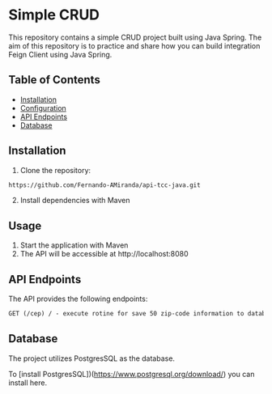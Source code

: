 # Simple CRUD
This repository contains a simple CRUD project built using Java Spring. The aim of this repository is to practice and share how you can build integration Feign Client using Java Spring.

## Table of Contents

- [Installation](#installation)
- [Configuration](#configuration)
- [API Endpoints](#api-endpoints)
- [Database](#database)

## Installation

1. Clone the repository:

```bash
https://github.com/Fernando-AMiranda/api-tcc-java.git
```

2. Install dependencies with Maven

## Usage

1. Start the application with Maven
2. The API will be accessible at http://localhost:8080


## API Endpoints
The API provides the following endpoints:

```markdown
GET (/cep) / - execute rotine for save 50 zip-code information to database

```

## Database
The project utilizes PostgresSQL as the database. 

To [install PostgresSQL])(https://www.postgresql.org/download/) you can install here.
